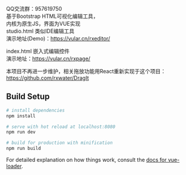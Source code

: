 QQ交流群：957619750  
基于Bootstrap HTML可视化编辑工具，  
内核为原生JS，界面为VUE实现   
studio.html 类似IDE编辑工具  
演示地址(Demo)：https://vular.cn/rxeditor/  
  
index.html 嵌入式编辑控件  
演示地址：https://vular.cn/rxpage/  

本项目不再进一步维护，相关拖放功能用React重新实现于这个项目：  
https://github.com/rxwater/DragIt

## Build Setup

``` bash
# install dependencies
npm install

# serve with hot reload at localhost:8080
npm run dev

# build for production with minification
npm run build
```

For detailed explanation on how things work, consult the [docs for vue-loader](http://vuejs.github.io/vue-loader).
